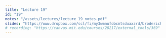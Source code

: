 ```yaml
---
title: "Lecture 19"
id: "19"
notes: "/assets/lectures/lecture_19_notes.pdf"
slides: "https://www.dropbox.com/scl/fi/my3wmnufobcmtsduaxzrd/broderick_lecture_19_to_share.pdf?rlkey=ia2p1tdbd5c4ty0v28li12aqx&dl=0"
# recording: "https://canvas.mit.edu/courses/28217/external_tools/369"
---
```

